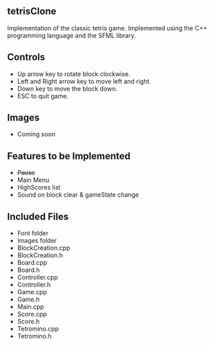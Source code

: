 tetrisClone
------
Implementation of the classic tetris game. Implemented using the C++ programming language and the SFML library.

Controls
------
  - Up arrow key to rotate block clockwise.
  - Left and Right arrow key to move left and right.
  - Down key to move the block down.
  - ESC to quit game.

Images
------
- Coming soon

Features to be Implemented
------
- ~~Pause~~
- Main Menu
- HighScores list
- Sound on block clear & gameState change

Included Files
------
- Font folder
- Images folder
- BlockCreation.cpp	
- BlockCreation.h	
- Board.cpp	
- Board.h	
- Controller.cpp	
- Controller.h	
- Game.cpp	
- Game.h	
- Main.cpp	
- Score.cpp	
- Score.h	
- Tetromino.cpp	
- Tetromino.h
